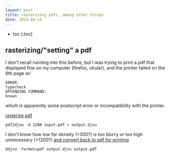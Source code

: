 ```yaml
---
layout: post
title: rasterizing pdfs, among other things
date: 2023-04-14
---
```

- toc
{:toc}

## rasterizing/"setting" a pdf
I don't recall running into this before,
but I was trying to print a pdf that displayed fine on my computer (firefox, okular),
and the printer failed on the 8th page w/

    ERROR:
    typecheck
    OFFENDING COMMAND:
    known

which is apparently some postscript error or incompatibility with the printer.

[rasterize pdf](https://superuser.com/a/1489923)

    pdf2djvu -d 1200 input.pdf > output.djvu

I don't know how low for density (<300?) is too blurry or too high unnecessary (>1200?)
[and convert back to pdf for printing](https://superuser.com/a/100573)

    ddjvu -format=pdf output.djvu output.pdf
